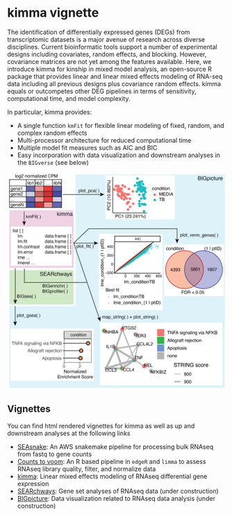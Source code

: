 # kimma vignette

The identification of differentially expressed genes (DEGs) from transcriptomic datasets is a major avenue of research across diverse disciplines. Current bioinformatic tools support a number of experimental designs including covariates, random effects, and blocking. However, covariance matrices are not yet among the features available. Here, we introduce kimma for kinship in mixed model analysis, an open-source R package that provides linear and linear mixed effects modeling of RNA-seq data including all previous designs plus covariance random effects. kimma equals or outcompetes other DEG pipelines in terms of sensitivity, computational time, and model complexity. 

In particular, kimma provides:

* A single function `kmFit` for flexible linear modeling of fixed, random, and complex random effects
* Multi-processor architecture for reduced computational time
* Multiple model fit measures such as AIC and BIC
* Easy incorporation with data visualization and downstream analyses in the `BIGverse` (see below)

![](figures/intro_diagram-01.png)

## Vignettes

You can find html rendered vignettes for kimma as well as up and downstream analyses at the following links

* [SEAsnake](https://bigslu.github.io/SEAsnake/vignette/SEAsnake_vignette.html): An AWS snakemake pipeline for processing bulk RNAseq from fastq to gene counts
* [Counts to voom](https://bigslu.github.io/tutorials/RNAseq/2.Hawn_RNAseq_counts.to.voom.html): An R based pipeline in `edgeR` and `limma` to assess RNAseq library quality, filter, and normalize data
* [kimma](https://bigslu.github.io/kimma_vignette/kimma_vignette.html): Linear mixed effects modeling of RNAseq differential gene expression
* [SEARchways](): Gene set analyses of RNAseq data (under construction)
* [BIGpicture](): Data visualization related to RNAseq data analysis (under construction)
